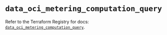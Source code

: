 # `data_oci_metering_computation_query`

Refer to the Terraform Registry for docs: [`data_oci_metering_computation_query`](https://registry.terraform.io/providers/oracle/oci/7.19.0/docs/data-sources/metering_computation_query).

